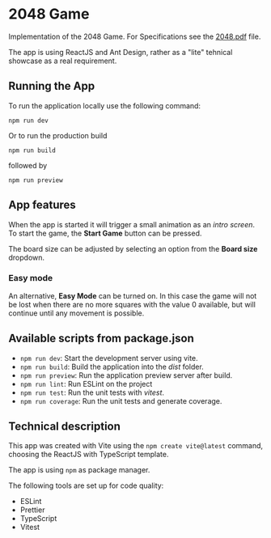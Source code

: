 # 2048 Game

Implementation of the 2048 Game. For Specifications see the [2048.pdf](2048.pdf) file.

The app is using ReactJS and Ant Design, rather as a "lite" tehnical showcase as a real requirement.

## Running the App

To run the application locally use the following command:

`npm run dev`

Or to run the production build

`npm run build`

followed by

`npm run preview`

## App features

When the app is started it will trigger a small animation as an _intro screen_.
To start the game, the __Start Game__ button can be pressed.

The board size can be adjusted by selecting an option from the __Board size__ dropdown.

### Easy mode

An alternative, __Easy Mode__ can be turned on. In this case the game will not be lost when there are no more 
squares with the value 0 available, but will continue until any movement is possible.

## Available scripts from package.json

- `npm run dev`: Start the development server using vite.
- `npm run build`: Build the application into the _dist_ folder.
- `npm run preview`: Run the application preview server after build.
- `npm run lint`: Run ESLint on the project
- `npm run test`: Run the unit tests with _vitest_.
- `npm run coverage`: Run the unit tests and generate coverage.

## Technical description

This app was created with Vite using the `npm create vite@latest` command, choosing the ReactJS with TypeScript 
template.

The app is using `npm` as package manager.

The following tools are set up for code quality:
 - ESLint
 - Prettier
 - TypeScript
 - Vitest
